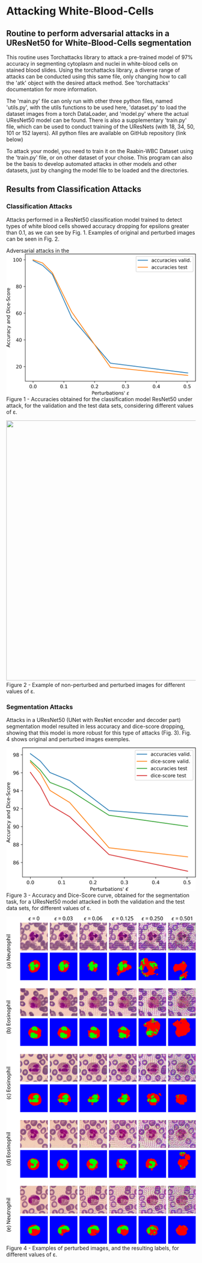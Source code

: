 # Attacking White-Blood-Cells

## Routine to perform adversarial attacks in a UResNet50 for White-Blood-Cells segmentation

This routine uses Torchattacks library to attack a pre-trained model of 97% accuracy in segmenting cytoplasm and nuclei in white-blood cells on stained blood slides. Using the torchattacks library, a diverse range of attacks can be conducted using this same file, only changing how to call the 'atk' object with the desired attack method. See 'torchattacks' documentation for more information.

The 'main.py' file can only run with other three python files, named 'utils.py', with the utils functions to be used here, 'dataset.py' to load the dataset images from a torch DataLoader, and 'model.py' where the actual UResNet50 model can be found. There is also a supplementary 'train.py' file, which can be used to conduct training of the UResNets (with 18, 34, 50, 101 or 152 layers). All python files are available on GitHub repository (link below)

To attack your model, you need to train it on the Raabin-WBC Dataset using the 'train.py' file, or on other dataset of your choise. This program can also be the basis to develop automated attacks in other models and other datasets, just by changing the model file to be loaded and the directories.


## Results from Classification Attacks

### Classification Attacks

Attacks performed in a ResNet50 classification model trained to detect types of white blood cells showed accuracy dropping for epsilons greater than 0.1, as we can see by Fig. 1. Examples of original and perturbed images can be seen in Fig. 2.

Adversarial attacks in the 
![Alt text](Classification/Images/AccClassif.png)
Figure 1 - Accuracies obtained for the classification model ResNet50 under attack, for the validation and the test data sets, considering different values of ε.

<!-- ![Alt text](Classification/Images/images.png) -->

<img src="../Classification/Images/images.png" width="650" height="690">
Figure 2 - Example of non-perturbed and perturbed images for different values of ε.


### Segmentation Attacks

Attacks in a UResNet50 (UNet with ResNet encoder and decoder part) segmentation model resulted in less accuracy and dice-score dropping, showing that this model is more robust for this type of attacks (Fig. 3). Fig. 4 shows original and perturbed images exemples.

![Alt text](Segmentation/Images/AccSegme.png)
Figure 3 - Accuracy and Dice-Score curve, obtained for the segmentation task, for a UResNet50 model attacked in both the validation and the test data sets, for different values of ε.

![Alt text](Segmentation/Images/images.png)
Figure 4 - Examples of perturbed images, and the resulting labels, for different values of ε.